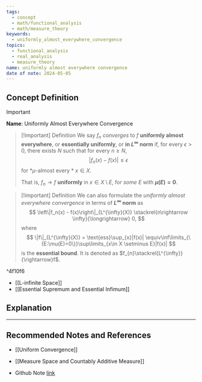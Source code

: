 ```yaml
---
tags:
  - concept
  - math/functional_analysis
  - math/measure_theory
keywords:
  - uniformly_almost_everywhere_convergence
topics:
  - functional_analysis
  - real_analysis
  - measure_theory
name: uniformly almost everywhere convergence
date of note: 2024-05-05
---
```


## Concept Definition

>[!important]
>**Name**:  Uniformly Almost Everywhere Convergence


>[!important] Definition
>We say $f_n$ *converges* to $f$ **uniformly almost everywhere**, or **essentially uniformly**, or **in $L^{\infty}$ norm** if, for every $\epsilon> 0$, there exists $N$ such that for every $n\ge  N$,  
>$$| f_n(x) - f(x) | \leq \epsilon$$
>for *$\mu$-almost every * $x \in X$. 
>
>That is, $f_n \rightarrow f$ **uniformly** in $x \in X \setminus E$,  for *some* $E$ with **$\mu(E) = 0$**.


>[!important] Definition
>We can also formulate the *uniformly almost everywhere convergence* in terms of **$L^{\infty}$ norm** as 
> $$
> \left\|f_n(x) - f(x)\right\|_{L^{\infty}(X)} \stackrel{n\rightarrow \infty}{\longrightarrow} 0,
> $$
where
> $$
> \|f\|_{L^{\infty}(X)} = \text{ess}\sup_{x}|f(x)| \equiv\inf\limits_{\{E:\mu(E)=0\}}\sup\limits_{x\in X \setminus E}|f(x)|
> $$
> is the **essential bound**. It is denoted as $f_{n}\stackrel{L^{\infty}}{\rightarrow}f$.

^4f10f6

- [[L-infinite Space]]
- [[Essential Supremum and Essential Infimum]]



## Explanation





-----------
##  Recommended Notes and References

- [[Uniform Convergence]]
- [[Measure Space and Countably Additive Measure]]

- Github Note [link](https://github.com/TianpeiLuke/SelfStudyNotes/tree/master/self-study/probability_and_measure_theory)